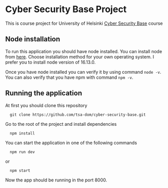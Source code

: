 # Cyber Security Base Project

This is course project for University of Helsinki [Cyber Security Base](https://cybersecuritybase.mooc.fi/module-3.1) course

## Node installation

To run this application you should have node installed. You can install node from [here](https://nodejs.org/en/download/). Choose installation method for your own operating system. I prefer you to install node version of 16.13.0.

Once you have node installed you can verify it by using command ```node -v```. You can also verify that you have npm with command ```npm -v```.

## Running the application

At first you should clone this repository
      
      git clone https://github.com/tsa-dom/cyber-security-base.git

Go to the root of the project and install dependencies

      npm install

You can start the application in one of the following commands

      npm run dev

or

      npm start
      
Now the app should be running in the port 8000.
